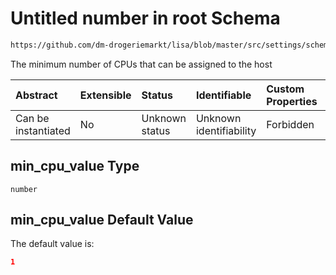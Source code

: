 # Untitled number in root Schema

```txt
https://github.com/dm-drogeriemarkt/lisa/blob/master/src/settings/schema.json#/properties/form_settings/properties/min_cpu_value
```

The minimum number of CPUs that can be assigned to the host

| Abstract            | Extensible | Status         | Identifiable            | Custom Properties | Additional Properties | Access Restrictions | Defined In                                                                              |
| :------------------ | :--------- | :------------- | :---------------------- | :---------------- | :-------------------- | :------------------ | :-------------------------------------------------------------------------------------- |
| Can be instantiated | No         | Unknown status | Unknown identifiability | Forbidden         | Allowed               | none                | [settings.schema.json*](../../src/settings/settings.schema.json "open original schema") |

## min_cpu_value Type

`number`

## min_cpu_value Default Value

The default value is:

```json
1
```
